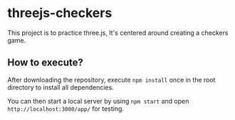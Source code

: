 # threejs-checkers
This project is to practice three.js, It's centered around creating a checkers game.

## How to execute?
After downloading the repository, execute `npm install` once in the root directory to install all dependencies.

You can then start a local server by using `npm start` and open `http://localhost:3000/app/` for testing.
